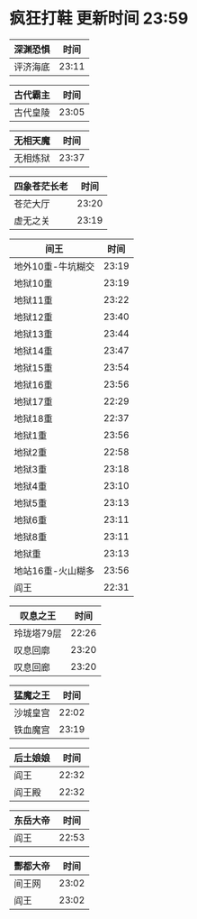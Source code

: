 # 疯狂打鞋 更新时间 23:59

| 深渊恐惧   | 时间    |
|--------|-------|
| 评济海底 | 23:11 |

| 古代霸主   | 时间    |
|--------|-------|
| 古代皇陵 | 23:05 |

| 无相天魔   | 时间    |
|--------|-------|
| 无相炼狱 | 23:37 |

| 四象苍茫长老   | 时间    |
|--------|-------|
| 苍茫大厅 | 23:20 |
| 虚无之关 | 23:19 |

| 间王   | 时间    |
|--------|-------|
| 地外10重-牛坑糊交 | 23:19 |
| 地狱10重 | 23:19 |
| 地狱11重 | 23:22 |
| 地狱12重 | 23:40 |
| 地狱13重 | 23:44 |
| 地狱14重 | 23:47 |
| 地狱15重 | 23:54 |
| 地狱16重 | 23:56 |
| 地狱17重 | 22:29 |
| 地狱18重 | 22:37 |
| 地狱1重 | 23:56 |
| 地狱2重 | 22:58 |
| 地狱3重 | 23:18 |
| 地狱4重 | 23:10 |
| 地狱5重 | 23:13 |
| 地狱6重 | 23:11 |
| 地狱8重 | 23:11 |
| 地狱重 | 23:13 |
| 地站16重-火山糊多 | 23:56 |
| 阎王 | 22:31 |

| 叹息之王   | 时间    |
|--------|-------|
| 玲珑塔79层 | 22:26 |
| 叹息回廓 | 23:20 |
| 叹息回廊 | 23:20 |

| 猛魔之王   | 时间    |
|--------|-------|
| 沙城皇宫 | 22:02 |
| 铁血魔宫 | 23:19 |

| 后土娘娘   | 时间    |
|--------|-------|
| 阎王 | 22:32 |
| 阎王殿 | 22:32 |

| 东岳大帝   | 时间    |
|--------|-------|
| 阎王 | 22:53 |

| 酆都大帝   | 时间    |
|--------|-------|
| 间王网 | 23:02 |
| 阎王 | 23:02 |